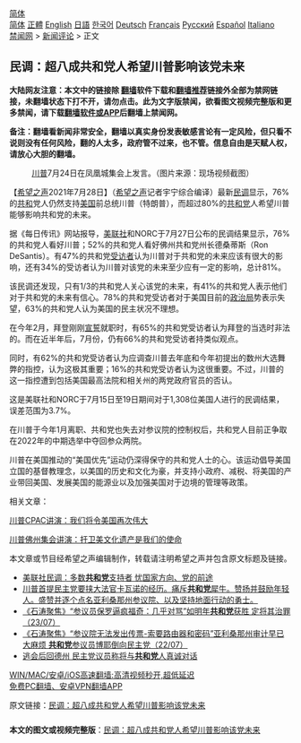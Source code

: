 <!-- 面包屑导航 --> <div class="breadcrumb"><!-- GTranslate: https://gtranslate.io/ -->  <div class="switcher notranslate">  <div class="selected">  <a href="#" onclick="return false;"> 简体</a>  </div>  <div class="option">  <a href="https://www.bannedbook.org" onclick="doGTranslate('zh-CN|zh-CN');jQuery('div.switcher div.selected a').html(jQuery(this).html());return false;" title="简体中文" class="nturl selected"> 简体</a>  <a href="https://www.bannedbook.org/zh-tw/" onclick="doGTranslate('zh-CN|zh-TW');jQuery('div.switcher div.selected a').html(jQuery(this).html());return false;" title="繁體中文" class="nturl"> 正體</a>  <a href="https://www.bannedbook.org/en/" onclick="doGTranslate('zh-CN|en');jQuery('div.switcher div.selected a').html(jQuery(this).html());return false;" title="English" class="nturl"> English</a>  <a href="https://www.bannedbook.org/ja/" onclick="doGTranslate('zh-CN|ja');jQuery('div.switcher div.selected a').html(jQuery(this).html());return false;" title="日本語" class="nturl"> 日語</a>  <a href="https://www.bannedbook.org/ko/" onclick="doGTranslate('zh-CN|ko');jQuery('div.switcher div.selected a').html(jQuery(this).html());return false;" title="한국어" class="nturl"> 한국어</a>  <a href="https://www.bannedbook.org/de/" onclick="doGTranslate('zh-CN|de');jQuery('div.switcher div.selected a').html(jQuery(this).html());return false;" title="Deutsch" class="nturl"> Deutsch</a>  <a href="https://www.bannedbook.org/fr/" onclick="doGTranslate('zh-CN|fr');jQuery('div.switcher div.selected a').html(jQuery(this).html());return false;" title="Français" class="nturl"> Français</a>  <a href="https://www.bannedbook.org/ru/" onclick="doGTranslate('zh-CN|ru');jQuery('div.switcher div.selected a').html(jQuery(this).html());return false;" title="Русский" class="nturl"> Русский</a>  <a href="https://www.bannedbook.org/es/" onclick="doGTranslate('zh-CN|es');jQuery('div.switcher div.selected a').html(jQuery(this).html());return false;" title="Español" class="nturl"> Español</a>  <a href="https://www.bannedbook.org/it/" onclick="doGTranslate('zh-CN|it');jQuery('div.switcher div.selected a').html(jQuery(this).html());return false;" title="Italiano" class="nturl"> Italiano</a>  </div>  </div>      <div class='breadcrumb-sub'><!-- Breadcrumb NavXT 6.3.0 --> <a href="https://www.bannedbook.org/" class="home">禁闻网</a> &gt; <a href="https://www.bannedbook.org/bnews/comments/" class="category">新闻评论</a> &gt; 正文</div></div><h2>民调：超八成共和党人希望川普影响该党未来</h2> <p class="notice"><b>大陆网友注意：本文中的链接除 <a href="https://github.com/bannedbook/fanqiang" >翻墙</a>软件下载和<a href="https://github.com/killgcd/justmysocks/blob/master/README.md">翻墙推荐</a>链接外全部为禁网链接，未翻墙状态下打不开，请勿点击。此为文字版禁闻，欲看图文视频完整版和更多禁闻，请下载<a href="https://github.com/bannedbook/fanqiang">翻墙软件或APP</a>后翻墙上禁闻网。</p><p>备注：翻墙看新闻非常安全，翻墙以真实身份发表敏感言论有一定风险，但只看不说则没有任何风险，翻的人太多，政府管不过来，也不管。信息自由是天赋人权，请放心大胆的翻墙。</b></p>  <div class="entry"> <figure><figcaption><a href="https://www.bannedbook.org/bnews/tag/%e5%b7%9d%e6%99%ae/" class="st_tag internal_tag" rel="tag" title="标签 川普 下的日志">川普</a>7月24日在凤凰城集会上发言。（图片来源：现场视频截图）</figcaption></figure> <p>【<span class='wp_keywordlink_affiliate'><a href="https://www.soundofhope.org" title="希望之声" target="_blank">希望之声</a></span>2021年7月28日】（<a href="https://www.bannedbook.org/bnews/tag/%e5%b8%8c%e6%9c%9b%e4%b9%8b%e5%a3%b0/" class="st_tag internal_tag" rel="tag" title="标签 希望之声 下的日志">希望之声</a>记者宇宁综合编译）最新<a href="https://www.bannedbook.org/bnews/tag/%E6%B0%91%E8%B0%83/" class="st_tag internal_tag" rel="tag" title="标签 民调 下的日志">民调</a>显示，76%的<a href="https://www.bannedbook.org/bnews/tag/%E5%85%B1%E5%92%8C/" class="st_tag internal_tag" rel="tag" title="标签 共和 下的日志">共和</a>党人仍然支持<a href="https://www.bannedbook.org/bnews/tag/%e7%be%8e%e5%9b%bd/" class="st_tag internal_tag" rel="tag" title="标签 美国 下的日志">美国</a>前总统川普（特朗普），而超过80%的<a href="https://www.bannedbook.org/bnews/tag/%e5%85%b1%e5%92%8c%e5%85%9a/" class="st_tag internal_tag" rel="tag" title="标签 共和党 下的日志">共和党</a>人希望川普能够影响共和党的未来。</p> <p>据《每日传讯》网站报导，<a href="https://www.bannedbook.org/bnews/tag/%E7%BE%8E%E8%81%94%E7%A4%BE/" class="st_tag internal_tag" rel="tag" title="标签 美联社 下的日志">美联社</a>和NORC于7月27日公布的民调结果显示，76%的共和党人看好川普；52%的共和党人看好佛州共和党州长德桑蒂斯（Ron DeSantis）。有47%的共和党<a href="https://www.bannedbook.org/bnews/tag/%E5%8F%97%E8%AE%BF%E8%80%85/" class="st_tag internal_tag" rel="tag" title="标签 受访者 下的日志">受访者</a>认为川普对于共和党的未来应该有很大的影响，还有34%的受访者认为川普对该党的未来至少应有一定的影响，总计81%。</p> <p>该民调还发现，只有1/3的共和党人关心该党的未来，有41%的共和党人表示他们对于共和党的未来有信心。78%的共和党受访者对于美国目前的<a href="https://www.bannedbook.org/bnews/tag/%e6%94%bf%e6%b2%bb%e5%b1%80/" class="st_tag internal_tag" rel="tag" title="标签 政治局 下的日志">政治局</a>势表示失望，63%的共和党人认为美国的民主状况不理想。</p>  <p>在今年2月，拜登刚刚<span class='wp_keywordlink'><a href="https://www.bannedbook.org/forum5/topic17.html" title="宣誓与预言" target="_blank">宣誓</a></span>就职时，有65%的共和党受访者认为拜登的当选时非法的。而在近半年后，7月份，仍有66%的共和党受访者持类似观点。 </p> <p>同时，有62%的共和党受访者认为应调查川普去年底和今年初提出的数州大选舞弊的指控，认为这极其重要；16%的共和党受访者认为这很重要。不过，川普的这一指控遭到包括美国最高法院和相关州的两党政府官员的否认。</p> <p>这是美联社和NORC于7月15日至19日期间对于1,308位美国人进行的民调结果，误差范围为3.7%。</p>  <p>在川普于今年1月离职、共和党也失去对参议院的控制权后，共和党人目前正争取在2022年的中期选举中夺回参众两院。</p> <p>川普在美国推动的“美国优先”运动仍深得保守的共和党人士的心。该运动倡导美国立国的基督教理念，以美国的历史和文化为豪，并支持小政府、减税、将美国的产业带回美国、发展美国的能源业以及加强美国对于边境的管理等政策。 </p> <p>相关文章：</p>  <p><a data-ved="2ahUKEwjX0arLy4byAhVCyzgGHUpUDO8QFnoECAUQAw" href="https://www.soundofhope.org/post/524528?lang=b5" ping="/url?sa=t&amp;source=web&amp;rct=j&amp;url=https://www.soundofhope.org/post/524528%3Flang%3Db5&amp;ved=2ahUKEwjX0arLy4byAhVCyzgGHUpUDO8QFnoECAUQAw">川普CPAC讲演：我们将令美国再次伟大</a></p> <p><a data-ved="2ahUKEwj5-p3CzobyAhWgxDgGHff2BK4QFnoECAMQAw" href="https://www.soundofhope.org/post/522215?lang=b5" ping="/url?sa=t&amp;source=web&amp;rct=j&amp;url=https://www.soundofhope.org/post/522215%3Flang%3Db5&amp;ved=2ahUKEwj5-p3CzobyAhWgxDgGHff2BK4QFnoECAMQAw">川普佛州集会讲演：扞卫美文化遗产是我们的使命</a></p> <p>本文章或节目经希望之声编辑制作，转载请注明希望之声并包含原文标题及链接。 </p>  <ul class='op-related-articles' title='相关阅读'> <li><a href='https://www.bannedbook.org/bnews/cnnews/20210729/1596066.html' target='_blank'>美联社民调：多数<b>共和党</b>支持者 忧国家方向、党的前途</a></li> <li><a href='https://www.bannedbook.org/bnews/bannedvideo/20210726/1594251.html' target='_blank'>川普首提民主党要挟大法官卡瓦诺的经历。痛斥<b>共和党</b>犀牛。赞扬并鼓励年轻人。盛赞并逐个点名亚利桑那州参议院、以及坚持地面行动的勇士。</a></li> <li><a href='https://www.bannedbook.org/bnews/bannedvideo/20210724/1593244.html' target='_blank'>《石涛聚焦》“参议员保罗逼疯福奇：几乎对骂”如明年<b>共和党</b>获胜 定将其治罪（23/07）</a></li> <li><a href='https://www.bannedbook.org/bnews/bannedvideo/20210723/1592565.html' target='_blank'>《石涛聚焦》“参议院无法发出传票-索要路由器和密码”亚利桑那州审计早已大麻烦 <b>共和党</b>参议员博耶倒向民主党（22/07）</a></li> <li><a href='https://www.bannedbook.org/bnews/comments/20210723/1592553.html' target='_blank'>逃会后回德州 民主党议员称将与<b>共和党</b>人真诚对话</a></li> </ul> <p class="texttj"> <a href="https://github.com/bannedbook/fanqiang/wiki/V2ray%E6%9C%BA%E5%9C%BA" target="_blank">WIN/MAC/安卓/iOS高速翻墙:高清视频秒开,超低延迟</a><br/> <a href="https://github.com/bannedbook/fanqiang/wiki/%E7%A6%81%E9%97%BB%E7%BD%91%E5%AE%89%E5%8D%93%E7%BF%BB%E5%A2%99%E6%96%B0%E9%97%BBAPP" target="_blank">免费PC翻墙、安卓VPN翻墙APP</a></p><p>原文链接：<a class="src_link"  href="https://www.soundofhope.org/post/530147" target="_blank">民调：超八成共和党人希望川普影响该党未来</a></p><a name='sharetosocial'></a>  <div style="margin-bottom:5px;padding-bottom:5px;clear:both"> <div id="archive-pix-1" class="banner-ads"> <!-- AuctionX Display platform tag START --> <div id="26318x728x90x621x_ADSLOT2" clicktrack="%%CLICK_URL_ESC%%"></div> <!-- AuctionX Display platform tag END --> </div> <div id="archive-pix-2" class="banner-ads"> <!-- AuctionX Display platform tag START --> <div id="26315x300x250x621x_ADSLOT2" clicktrack="%%CLICK_URL_ESC%%"></div> <!-- AuctionX Display platform tag END --> </div> </div>  <div id="archive-pix-1" class="banner-ads"> <!-- AuctionX Display platform tag START --> <div id="26318x728x90x621x_ADSLOT3" clicktrack="%%CLICK_URL_ESC%%"></div> <!-- AuctionX Display platform tag END --> </div> <div><b>本文的图文或视频完整版</b>：<a href='https://www.bannedbook.org/bnews/comments/20210729/1596091.html'>民调：超八成共和党人希望川普影响该党未来</a></div>  </div><!--END ENTRY--> 
